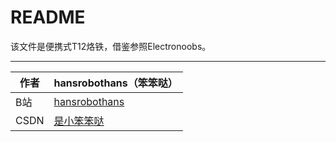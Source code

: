 README
===========================
该文件是便携式T12烙铁，借鉴参照Electronoobs。

****
|作者|hansrobothans（笨笨哒）|
|---|---
|B站|[hansrobothans](#https://space.bilibili.com/389482403) 
|CSDN|[是小笨笨哒](#https://blog.csdn.net/yong15565566939?spm=1011.2124.3001.5113)